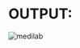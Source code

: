 # OUTPUT:

![medilab](https://user-images.githubusercontent.com/77727169/112724247-72afda80-8f38-11eb-9b4f-6fe90996f6a5.png)





